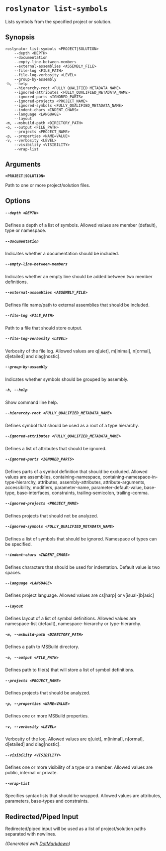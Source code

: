 ﻿---
sidebar_label: list-symbols
---

# `roslynator list-symbols`

Lists symbols from the specified project or solution\.

## Synopsis

```
roslynator list-symbols <PROJECT|SOLUTION>
    --depth <DEPTH>
    --documentation
    --empty-line-between-members
    --external-assemblies <ASSEMBLY_FILE>
    --file-log <FILE_PATH>
    --file-log-verbosity <LEVEL>
    --group-by-assembly
-h, --help
    --hierarchy-root <FULLY_QUALIFIED_METADATA_NAME>
    --ignored-attributes <FULLY_QUALIFIED_METADATA_NAME>
    --ignored-parts <IGNORED_PARTS>
    --ignored-projects <PROJECT_NAME>
    --ignored-symbols <FULLY_QUALIFIED_METADATA_NAME>
    --indent-chars <INDENT_CHARS>
    --language <LANGUAGE>
    --layout
-m, --msbuild-path <DIRECTORY_PATH>
-o, --output <FILE_PATH>
    --projects <PROJECT_NAME>
-p, --properties <NAME=VALUE>
-v, --verbosity <LEVEL>
    --visibility <VISIBILITY>
    --wrap-list
```

## Arguments

**`<PROJECT|SOLUTION>`**

Path to one or more project/solution files\.

## Options

##### `--depth <DEPTH>`

Defines a depth of a list of symbols\. Allowed values are member \(default\), type or namespace\.

##### `--documentation`

Indicates whether a documentation should be included\.

##### `--empty-line-between-members`

Indicates whether an empty line should be added between two member definitions\.

##### `--external-assemblies <ASSEMBLY_FILE>`

Defines file name/path to external assemblies that should be included\.

##### `--file-log <FILE_PATH>`

Path to a file that should store output\.

##### `--file-log-verbosity <LEVEL>`

Verbosity of the file log\. Allowed values are q\[uiet\], m\[inimal\], n\[ormal\], d\[etailed\] and diag\[nostic\]\.

##### `--group-by-assembly`

Indicates whether symbols should be grouped by assembly\.

##### `-h, --help`

Show command line help\.

##### `--hierarchy-root <FULLY_QUALIFIED_METADATA_NAME>`

Defines symbol that should be used as a root of a type hierarchy\.

##### `--ignored-attributes <FULLY_QUALIFIED_METADATA_NAME>`

Defines a list of attributes that should be ignored\.

##### `--ignored-parts <IGNORED_PARTS>`

Defines parts of a symbol definition that should be excluded\. Allowed values are assemblies, containing\-namespace, containing\-namespace\-in\-type\-hierarchy, attributes, assembly\-attributes, attribute\-arguments, accessibility, modifiers, parameter\-name, parameter\-default\-value, base\-type, base\-interfaces, constraints, trailing\-semicolon, trailing\-comma\.

##### `--ignored-projects <PROJECT_NAME>`

Defines projects that should not be analyzed\.

##### `--ignored-symbols <FULLY_QUALIFIED_METADATA_NAME>`

Defines a list of symbols that should be ignored\. Namespace of types can be specified\.

##### `--indent-chars <INDENT_CHARS>`

Defines characters that should be used for indentation\. Default value is two spaces\.

##### `--language <LANGUAGE>`

Defines project language\. Allowed values are cs\[harp\] or v\[isual\-\]b\[asic\]

##### `--layout`

Defines layout of a list of symbol definitions\. Allowed values are namespace\-list \(default\), namespace\-hierarchy or type\-hierarchy\.

##### `-m, --msbuild-path <DIRECTORY_PATH>`

Defines a path to MSBuild directory\.

##### `-o, --output <FILE_PATH>`

Defines path to file\(s\) that will store a list of symbol definitions\.

##### `--projects <PROJECT_NAME>`

Defines projects that should be analyzed\.

##### `-p, --properties <NAME=VALUE>`

Defines one or more MSBuild properties\.

##### `-v, --verbosity <LEVEL>`

Verbosity of the log\. Allowed values are q\[uiet\], m\[inimal\], n\[ormal\], d\[etailed\] and diag\[nostic\]\.

##### `--visibility <VISIBILITY>`

Defines one or more visibility of a type or a member\. Allowed values are public, internal or private\.

##### `--wrap-list`

Specifies syntax lists that should be wrapped\. Allowed values are attributes, parameters, base\-types and constraints\.

## Redirected/Piped Input

Redirected/piped input will be used as a list of project/solution paths separated with newlines.

*\(Generated with [DotMarkdown](https://github.com/JosefPihrt/DotMarkdown)\)*